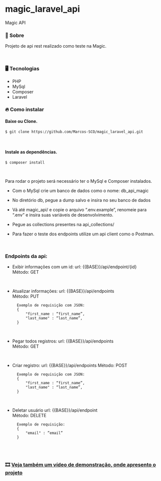 # magic_laravel_api
Magic API

### <p id='about'>📑 Sobre</p>

Projeto de api rest realizado como teste na Magic.

<br/>

### <p id='tecnology'>🖥 Tecnologias</p>

<ul>
  <li>PHP</li>
  <li>MySql</li>
  <li>Composer</li>
  <li>Laravel</li>
</ul>

### <p id='install'>🔥 Como instalar</p>

#### Baixe ou Clone.

```shell
$ git clone https://github.com/Marcos-SCO/magic_laravel_api.git
```

<br/>

#### Instale as dependências.

```shell
$ composer install
```

<br>

Para rodar o projeto será necessário ter o MySql e Composer instalados.

- Com o MySql crie um banco de dados como o nome: db_api_magic

- No diretório db, pegue a dump salvo e insira no seu banco de dados

- Vá até magic_api/ e copie o arquivo “.env.example”, renomeie para “.env” e insira suas variáveis de desenvolvimento.

- Pegue as collections presentes na api_collections/

- Para fazer o teste dos endpoints utilize um api client como o Postman.


<br/>


### Endpoints da api:

- Exibir informações com um id: 
url: {{BASE}}/api/endpoint/{id}  
Método: GET

<br>

- Atualizar informações: 
url: {{BASE}}/api/endpoints  
Método: PUT

        Exemplo de requisição com JSON:
        {
            "first_name : “first_name”,
            "last_name" : “last_name”,
        }

<br>

- Pegar todos registros:
url: {{BASE}}/api/endpoints  
Método: GET

<br>

- Criar registro: 
url: {{BASE}}/api/endpoints 
Método: POST
         
        Exemplo de requisição com JSON:
        {
            "first_name : “first_name”,
            "last_name" : “last_name”,
        } 

<br>

- Deletar usuário
url: {{BASE}}/api/endpoint  
Método: DELETE

        Exemplo de requisição:
        {
            "email" : ”email” 
        }

<br>
<br>

### <p id='install'>🎞️ <a href='https://www.youtube.com/watch?v=XA7pdpVs1E8&feature=youtu.be' target='_blank'>Veja também um vídeo de demonstração, onde apresento o projeto</a></p>